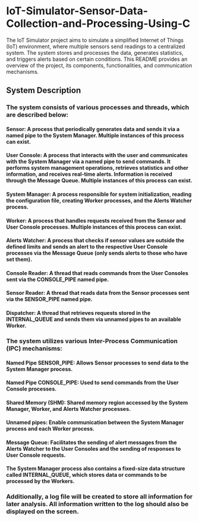 # IoT-Simulator-Sensor-Data-Collection-and-Processing-Using-C

The IoT Simulator project aims to simulate a simplified Internet of Things (IoT) environment, where multiple sensors send readings to a centralized system. The system stores and processes the data, generates statistics, and triggers alerts based on certain conditions. This README provides an overview of the project, its components, functionalities, and communication mechanisms.

## System Description
### The system consists of various processes and threads, which are described below:
#### Sensor: A process that periodically generates data and sends it via a named pipe to the System Manager. Multiple instances of this process can exist.
#### User Console: A process that interacts with the user and communicates with the System Manager via a named pipe to send commands. It performs system management operations, retrieves statistics and other information, and receives real-time alerts. Information is received through the Message Queue. Multiple instances of this process can exist.
#### System Manager: A process responsible for system initialization, reading the configuration file, creating Worker processes, and the Alerts Watcher process.
#### Worker: A process that handles requests received from the Sensor and User Console processes. Multiple instances of this process can exist.
#### Alerts Watcher: A process that checks if sensor values are outside the defined limits and sends an alert to the respective User Console processes via the Message Queue (only sends alerts to those who have set them).
#### Console Reader: A thread that reads commands from the User Consoles sent via the CONSOLE_PIPE named pipe.
#### Sensor Reader: A thread that reads data from the Sensor processes sent via the SENSOR_PIPE named pipe.
#### Dispatcher: A thread that retrieves requests stored in the INTERNAL_QUEUE and sends them via unnamed pipes to an available Worker.

### The system utilizes various Inter-Process Communication (IPC) mechanisms:

#### Named Pipe SENSOR_PIPE: Allows Sensor processes to send data to the System Manager process.
#### Named Pipe CONSOLE_PIPE: Used to send commands from the User Console processes.
#### Shared Memory (SHM): Shared memory region accessed by the System Manager, Worker, and Alerts Watcher processes.
#### Unnamed pipes: Enable communication between the System Manager process and each Worker process.
#### Message Queue: Facilitates the sending of alert messages from the Alerts Watcher to the User Consoles and the sending of responses to User Console requests.
#### The System Manager process also contains a fixed-size data structure called INTERNAL_QUEUE, which stores data or commands to be processed by the Workers.

### Additionally, a log file will be created to store all information for later analysis. All information written to the log should also be displayed on the screen.

